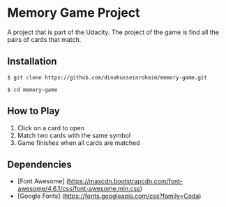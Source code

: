 # Memory Game Project

A project that is part of the Udacity. The project of the game is find all the pairs of cards that match.

## Installation

`$ git clone https://github.com/dinahusseinrohaim/memory-game.git`

`$ cd memory-game`

## How to Play

1. Click on a card to open
2. Match two cards with the same symbol
3. Game finishes when all cards are matched

## Dependencies

* [Font Awesome] (https://maxcdn.bootstrapcdn.com/font-awesome/4.6.1/css/font-awesome.min.css)
* [Google Fonts] (https://fonts.googleapis.com/css?family=Coda)